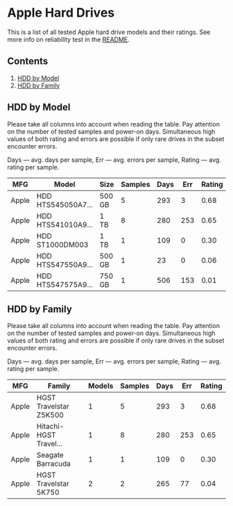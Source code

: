 Apple Hard Drives
=================

This is a list of all tested Apple hard drive models and their ratings. See more
info on reliability test in the [README](https://github.com/linuxhw/SMART).

Contents
--------

1. [ HDD by Model  ](#hdd-by-model)
2. [ HDD by Family ](#hdd-by-family)

HDD by Model
------------

Please take all columns into account when reading the table. Pay attention on the
number of tested samples and power-on days. Simultaneous high values of both rating
and errors are possible if only rare drives in the subset encounter errors.

Days   — avg. days per sample,
Err    — avg. errors per sample,
Rating — avg. rating per sample.

| MFG       | Model              | Size   | Samples | Days  | Err   | Rating |
|-----------|--------------------|--------|---------|-------|-------|--------|
| Apple     | HDD HTS545050A7... | 500 GB | 5       | 293   | 3     | 0.68   |
| Apple     | HDD HTS541010A9... | 1 TB   | 8       | 280   | 253   | 0.65   |
| Apple     | HDD ST1000DM003    | 1 TB   | 1       | 109   | 0     | 0.30   |
| Apple     | HDD HTS547550A9... | 500 GB | 1       | 23    | 0     | 0.06   |
| Apple     | HDD HTS547575A9... | 750 GB | 1       | 506   | 153   | 0.01   |

HDD by Family
-------------

Please take all columns into account when reading the table. Pay attention on the
number of tested samples and power-on days. Simultaneous high values of both rating
and errors are possible if only rare drives in the subset encounter errors.

Days   — avg. days per sample,
Err    — avg. errors per sample,
Rating — avg. rating per sample.

| MFG       | Family                 | Models | Samples | Days  | Err   | Rating |
|-----------|------------------------|--------|---------|-------|-------|--------|
| Apple     | HGST Travelstar Z5K500 | 1      | 5       | 293   | 3     | 0.68   |
| Apple     | Hitachi-HGST Travel... | 1      | 8       | 280   | 253   | 0.65   |
| Apple     | Seagate Barracuda      | 1      | 1       | 109   | 0     | 0.30   |
| Apple     | HGST Travelstar 5K750  | 2      | 2       | 265   | 77    | 0.04   |
